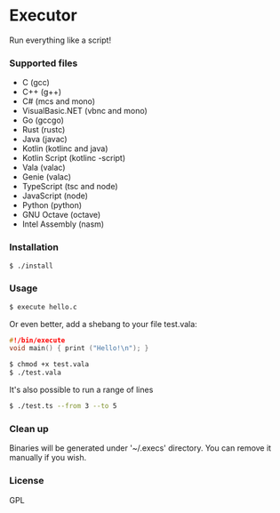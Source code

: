# Executor
Run everything like a script!

### Supported files
- C	(gcc)
- C++	(g++)
- C#	(mcs and mono)
- VisualBasic.NET   (vbnc and mono)
- Go	(gccgo)
- Rust	(rustc)
- Java	(javac)
- Kotlin    (kotlinc and java)
- Kotlin Script (kotlinc -script)
- Vala	(valac)
- Genie	(valac)
- TypeScript	(tsc and node)
- JavaScript    (node)
- Python    (python)
- GNU Octave    (octave)
- Intel Assembly (nasm)

### Installation
```sh
$ ./install
```
### Usage
```sh
$ execute hello.c
```
Or even better, add a shebang to your file
test.vala:
```c
#!/bin/execute
void main() { print ("Hello!\n"); }
```
```sh
$ chmod +x test.vala
$ ./test.vala
```
It's also possible to run a range of lines
```sh
$ ./test.ts --from 3 --to 5
```

### Clean up
Binaries will be generated under '~/.execs' directory. You can remove it manually if you wish.

### License
GPL

